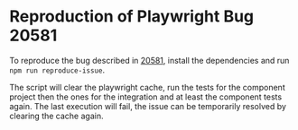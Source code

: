 # Reproduction of Playwright Bug 20581

To reproduce the bug described in [20581](https://github.com/microsoft/playwright/issues/20581), install the dependencies and run `npm run reproduce-issue`.

The script will clear the playwright cache, run the tests for the component project then the ones for the integration and at least the component tests again.
The last execution will fail, the issue can be temporarily resolved by clearing the cache again.